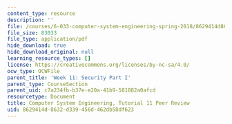 ```yaml
---
content_type: resource
description: ''
file: /courses/6-033-computer-system-engineering-spring-2018/8629414d8632d339456d462db58df623_MIT6_033S18tut11.pdf
file_size: 83033
file_type: application/pdf
hide_download: true
hide_download_original: null
learning_resource_types: []
license: https://creativecommons.org/licenses/by-nc-sa/4.0/
ocw_type: OCWFile
parent_title: 'Week 11: Security Part I'
parent_type: CourseSection
parent_uid: c7a234fb-b37e-e20a-41b9-581882a0afcd
resourcetype: Document
title: Computer System Engineering, Tutorial 11 Peer Review
uid: 8629414d-8632-d339-456d-462db58df623
---
```

